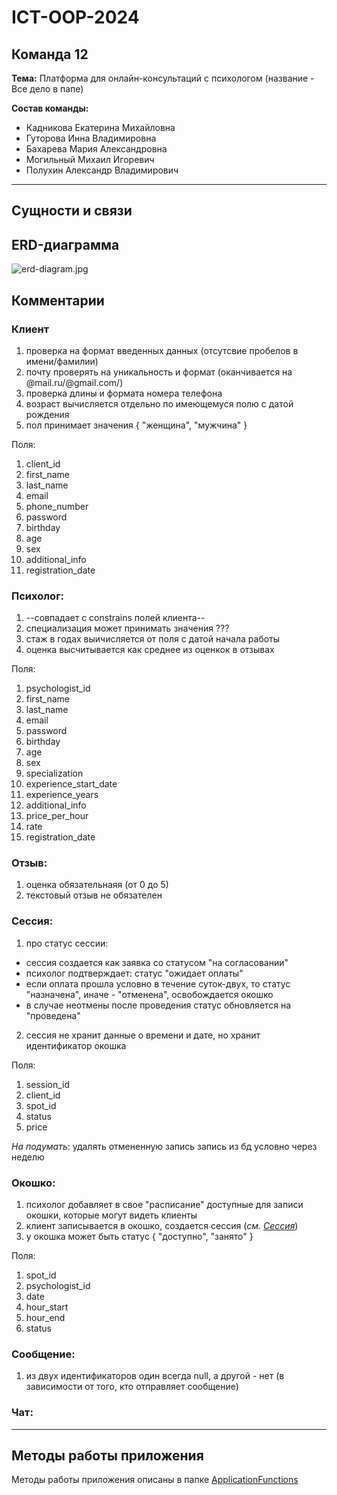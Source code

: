 # ICT-OOP-2024

## Команда  12 

**Тема:** Платформа для онлайн-консультаций с психологом (название - Все дело в папе)

**Состав команды:** 

* Кадникова Екатерина Михайловна
* Гуторова Инна Владимировна
* Бахарева Мария Александровна
* Могильный Михаил Игоревич
* Полухин Александр Владимирович

---

## Сущности и связи

## ERD-диаграмма

![erd-diagram.jpg](..%2F..%2F..%2FDownloads%2Ferd-diagram.jpg)

## Комментарии

### Клиент
1) проверка на формат введенных данных (отсутсвие пробелов в имени/фамилии)
2) почту проверять на уникальность и формат (оканчивается на @mail.ru/@gmail.com/)
3) проверка длины и формата номера телефона
4) возраст вычисляется отдельно по имеющемуся полю с датой рождения
5) пол принимает значения { "женщина", "мужчина" }

Поля:
1) client_id 
2) first_name
3) last_name
4) email
5) phone_number
6) password
7) birthday
8) age
9) sex
10) additional_info
11) registration_date

### Психолог:
1) --совпадает с constrains полей клиента--
2) специализация может принимать значения ???
3) стаж в годах выичисляется от поля с датой начала работы
4) оценка высчитывается как среднее из оценкок в отзывах

Поля:
1) psychologist_id
2) first_name
3) last_name
4) email
5) password
6) birthday
7) age
8) sex
9) specialization
10) experience_start_date
11) experience_years
12) additional_info
13) price_per_hour
14) rate
15) registration_date

### Отзыв:
1) оценка обязательнаяя (от 0 до 5)
2) текстовый отзыв не обязателен

### Сессия:
1) про статус сессии: 
* сессия создается как заявка со статусом "на согласовании"
* психолог подтверждает: статус "ожидает оплаты"
* если оплата прошла условно в течение суток-двух, то статус "назначена", иначе - "отменена", освобождается окошко
* в случае неотмены после проведения статус обновляется на "проведена"
2) сессия не хранит данные о времени и дате, но хранит идентификатор окошка

Поля: 
1) session_id
2) client_id
3) spot_id
4) status
5) price

_На подумать_: удалять отмененную запись запись из бд условно через неделю

### Окошко:
1) психолог добавляет в свое "расписание" доступные для записи окошки, которые могут видеть клиенты
2) клиент записывается в окошко, создается сессия (_см. [Сессия](README.md:72)_)
3) у окошка может быть статус { "доступно", "занято" }

Поля:
1) spot_id
2) psychologist_id
3) date
4) hour_start
5) hour_end
6) status

### Сообщение:
1) из двух идентификаторов один всегда null, а другой - нет (в зависимости от того, кто отправляет сообщение)

### Чат:

---

## Методы работы приложения

Методы работы приложения описаны в папке [ApplicationFunctions](ApplicationFunctions)


